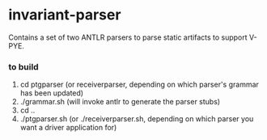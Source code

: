 # invariant-parser

Contains a set of two ANTLR parsers to parse static artifacts to support V-PYE.

### to build
1. cd ptgparser (or receiverparser, depending on which parser's grammar has been updated) 
2. ./grammar.sh (will invoke antlr to generate the parser stubs)
3. cd ..
4. ./ptgparser.sh (or ./receiverparser.sh, depending on which parser you want a driver application for)

